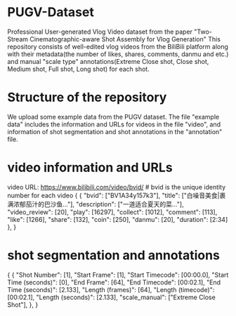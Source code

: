 # PUGV-Dataset
Professional User-generated Vlog Video dataset from the paper "Two-Stream Cinematographic-aware Shot Assembly for Vlog Generation"
This repository consists of well-edited vlog videos from the BiliBili platform along with their metadata(the number of likes, shares, comments, danmu and etc.) and manual "scale type" annotations(Extreme Close shot, Close shot, Medium shot, Full shot, Long shot) for each shot.

# Structure of the repository
We upload some example data from the PUGV dataset. The file "example data" includes the information and URLs for videos in the file "video", and information of shot segmentation and shot annotations in the "annotation" file.

# video information and URLs

video URL:  https://www.bilibili.com/video/bvid/ # bvid is the unique identity number for each video
{
    {
        "bvid": ["BV1A34y157k3"],
        "title": ["白噪音美食|裹满浓郁茄汁的巴沙鱼..."],
        "description": ["一道适合夏天的菜..."],
        "video_review": [20],
        "play": [16297],
        "collect": [1012],
        "comment": [113],
        "like": [1266],
        "share": [132],
        "coin": [250],
        "danmu": [20],
        "duration": [2:34]
    },
}

# shot segmentation and annotations

{
    {
        "Shot Number": [1],
        "Start Frame": [1],
        "Start Timecode": [00:00.0],
        "Start Time (seconds)": [0],
        "End Frame": [64],
        "End Timecode": [00:02.1],
        "End Time (seconds)": [2.133],
        "Length (frames)": [64],
        "Length (timecode)": [00:02.1],
        "Length (seconds)": [2.133],
        "scale_manual": ["Extreme Close Shot"],
    },
}











